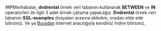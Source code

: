 #№Merhabalar, **dvdrental** örnek veri tabanını kullanarak **BETWEEN** ve **IN** operatorleri ile ilgili 3 adet örnek çalışma yapacağız. **Dvdrental** örnek verı tabanını **SQL-examples** dosyaları arasına ekledım, oradan elde ede bilirsiniz. Ve ya [Buradan](https://www.postgresqltutorial.com/postgresql-getting-started/postgresql-sample-database/) Internet aracılığıyla kendiniz indire bilirsiniz.
